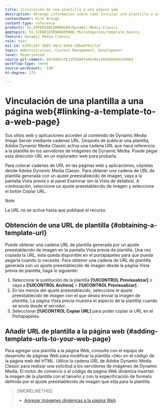 ```yaml
---
title: Vinculación de una plantilla a una página web
description: Obtenga información sobre cómo vincular una plantilla a una página web en Adobe Dynamic Media Classic.
contentOwner: Rick Brough
content-type: reference
products: SG_EXPERIENCEMANAGER/Dynamic-Media-Classic
geptopics: SG_SCENESEVENONDEMAND_PK/categories/template_basics
feature: Dynamic Media Classic
role: User
exl-id: 6305c287-360f-48c2-b456-58be0791c7af
topic: Administration, Content Management, Development
level: Experienced
source-git-commit: 8dc990a1fb1355b00fa4839e14b92bb6562d40b4
workflow-type: tm+mt
source-wordcount: '339'
ht-degree: 17%

---
```


# Vinculación de una plantilla a una página web{#linking-a-template-to-a-web-page}

Sus sitios web y aplicaciones acceden al contenido de Dynamic Media Image Server mediante cadenas URL. Después de publicar una plantilla, Adobe Dynamic Media Classic activa una cadena URL que hace referencia a la plantilla en los servidores de imágenes de Dynamic Media. Puede pegar esta dirección URL en un explorador web para probarla.

Para colocar cadenas de URL en las páginas web y aplicaciones, cópielas desde Adobe Dynamic Media Classic. Para obtener una cadena de URL de plantilla generada con un ajuste preestablecido de imagen, vaya a la pantalla Vista previa o al panel Examinar (en la Vista de detalles). A continuación, seleccione un ajuste preestablecido de imagen y seleccione el botón Copiar URL.

>[!NOTE]
>
>La URL no se activa hasta que publique el recurso.

## Obtención de una URL de plantilla {#obtaining-a-template-url}

Puede obtener una cadena URL de plantilla generada por un ajuste preestablecido de imagen en la pantalla Vista previa de plantilla. Una vez copiada la URL, ésta queda disponible en el portapapeles para que pueda pegarla cuando lo necesite. Para obtener una cadena de URL de plantilla generada con un ajuste preestablecido de imagen desde la página Vista previa de plantilla, haga lo siguiente:

1. Seleccione la sustitución de la plantilla **[!UICONTROL Previsualizar]** o vaya a **[!UICONTROL Archivo]** > **[!UICONTROL Previsualizar]**.
1. En los menús del ajuste preestablecido, seleccione el ajuste preestablecido de imagen con el que desea enviar la imagen de plantilla. La página Vista previa muestra el aspecto de la plantilla cuando se envía desde el servidor.
1. Seleccionar **[!UICONTROL Copiar URL]** para poder copiar la URL en el Portapapeles.

## Añadir URL de plantilla a la página web {#adding-template-urls-to-your-web-page}

Para agregar una plantilla a la página Web, consulte con el equipo de desarrollo de páginas Web para modificar la plantilla `<IMG>` en el código de la página web del HTML. Utilice la cadena URL de Adobe Dynamic Media Classic para realizar una solicitud a los servidores de imágenes de Dynamic Media. El motor de comercio o el código de página Web dinámica insertan la imagen de la plantilla con el tamaño y con la especificación de formato definida por el ajuste preestablecido de imagen que elija para la plantilla.

>[!MORELIKETHIS]
>
>* [Agregar imágenes dinámicas a la página Web](linking-urls-web-application.md#adding_dynamic_images_to_your_web_page)
